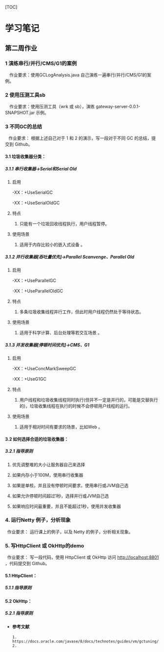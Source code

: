 [TOC]





# 学习笔记

## 第二周作业

### 1 演练串行/并行/CMS/G1的案例

&ensp;&ensp;作业要求：使用GCLogAnalysis.java 自己演练一遍串行/并行/CMS/G1的案例。 

### 2 使用压测工具sb

&ensp;&ensp;作业要求：使用压测工具（wrk 或 sb），演练 gateway-server-0.0.1-SNAPSHOT.jar 示例。 

### 3 不同GC的总结

​	&ensp;作业要求： 根据上述自己对于 1 和 2 的演示，写一段对于不同 GC 的总结，提交到 Github。 

#### 3.1 垃圾收集器分类：

##### 3.1.1 串行收集器->Serial和Serial Old

  1. 启用

      -XX：+UseSerialGC 

      -XX：+UseSerialOldGC

  2. 特点

        1. 只能有一个垃圾回收线程执行，用户线程暂停。

  3. 使用场景

        1. 适用于内存比较小的嵌入式设备 。

##### 3.1.2 并行收集器[吞吐量优先]->Parallel Scanvenge、Parallel Old

  1. 启用

      -XX：+UseParallelGC 

      -XX：+UseParallelOldGC

  2. 特点

        1. 多条垃圾收集线程并行工作，但此时用户线程仍然处于等待状态。

  3. 使用场景

        1. 适用于科学计算、后台处理等若交互场景 。

##### 3.1.3 并发收集器[停顿时间优先]->CMS、G1
  1. 启用

      -XX：+UseConcMarkSweepGC 

      -XX：+UseG1GC

  2. 特点

        1. 用户线程和垃圾收集线程同时执行(但并不一定是并行的，可能是交替执行的)，垃圾收集线程在执行的时候不会停顿用户线程的运行。

  3. 使用场景

        1. 适用于相对时间有要求的场景，比如Web 。

#### 3.2 **如何选择合适的垃圾收集器**：

##### 3.2.1 指导原则

  1. 优先调整堆的大小让服务器自己来选择

  2. 如果内存小于100M，使用串行收集器

  3. 如果是单核，并且没有停顿时间要求，使用串行或JVM自己选

  4. 如果允许停顿时间超过1秒，选择并行或JVM自己选

  5. 如果响应时间最重要，并且不能超过1秒，使用并发收集器

     

### 4. 运行Netty 例子，分析现象

&ensp;作业要求： 运行课上的例子，以及 Netty 的例子，分析相关现象。



### 5. 写HttpClient 或 OkHttp的demo

&ensp;作业要求： 写一段代码，使用 HttpClient 或 OkHttp 访问 [http://localhost:8801 ](http://localhost:8801/)，代码提交到 Github。

#### 5.1 HttpClient：

##### 5.1.1 指导原则

#### 5.2 **OkHttp**：

##### 5.2.1 指导原则







  * #### 参考文献
    
        1. https://docs.oracle.com/javase/8/docs/technotes/guides/vm/gctuning/collectors.html#sthref28
        2. 
